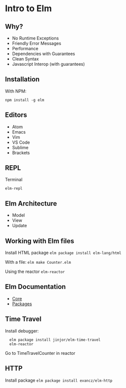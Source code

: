 # Intro to Elm

## Why?

* No Runtime Exceptions
* Friendly Error Messages
* Performance
* Dependencies with Guarantees
* Clean Syntax
* Javascript Interop (with guarantees)


## Installation
With NPM:

`npm install -g elm`

## Editors
* Atom
* Emacs
* Vim
* VS Code
* Sublime
* Brackets


## REPL

Terminal

`elm-repl`

## Elm Architecture

* Model
* View
* Update


## Working with Elm files

Install HTML package
`elm package install elm-lang/html`

With a file:
`elm make Counter.elm`


Using the reactor
`elm-reactor`


## Elm Documentation
* [Core](http://package.elm-lang.org/packages/elm-lang/core/4.0.1/)
* [Packages](http://package.elm-lang.org/)


## Time Travel
Install debugger:
```
  elm package install jinjor/elm-time-travel
  elm-reactor
```

Go to TimeTravelCounter in reactor



## HTTP
Install package
`elm package install evancz/elm-http`
